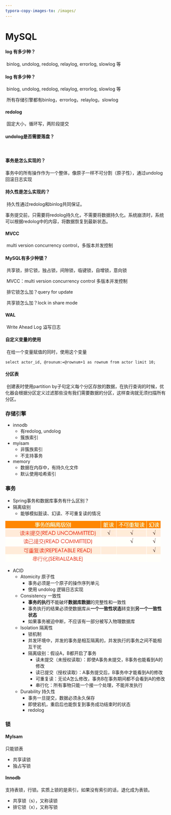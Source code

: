 ```yaml
---
typora-copy-images-to: /images/
---
```


# MySQL

#### log 有多少种？

​		binlog, undolog, redolog, relaylog, errorlog, slowlog 等

#### log 有多少种？

​		binlog, undolog, redolog, relaylog, errorlog, slowlog 等

​		所有存储引擎都有binlog，errorlog，relaylog，slowlog

#### **redolog**

​		固定大小，循环写，两阶段提交

#### undolog是否需要落盘？

​		

#### 事务是怎么实现的？

​		事务中的所有操作作为一个整体，像原子一样不可分割（原子性），通过undolog 回滚日志实现

#### 持久性是怎么实现的？

​		持久性通过redolog和binlog共同保证。

​		事务提交前，只需要将redolog持久化，不需要将数据持久化。系统崩溃时，系统可以根据redolog中的内容，将数据恢复到最新状态。

#### MVCC

​		multi version concurrency control，多版本并发控制

#### MySQL有多少种锁？

​		共享锁，排它锁，独占锁，间隙锁，临键锁，自增锁，意向锁

​		MVCC：multi version concurrency control 多版本并发控制

​		排它锁怎么加？query for update

​		共享锁怎么加？lock in share mode

#### WAL

​		Write Ahead Log 溢写日志

#### 自定义变量的使用

​		在给一个变量赋值的同时，使用这个变量

```mysql
select actor_id, @rounum:=@rownum+1 as rownum from actor limit 10;
```

#### 分区表

​		创建表时使用partition by子句定义每个分区存放的数据，在执行查询的时候，优化器会根据分区定义过滤那些没有我们需要数据的分区，这样查询就无须扫描所有分区。





### 存储引擎

- innodb
  - 有redolog, undolog
  - 簇族索引
- myisam
  - 非簇族索引
  - 不支持事务
- memory
  - 数据在内存中，有持久化文件
  - 默认使用哈希索引





### 事务

- Spring事务和数据库事务有什么区别？
- 隔离级别
  - 能够模拟脏读、幻读、不可重复读的情况

<img src="images/20200622212043729.png" alt="img" style="zoom:67%;" />

- ACID
  - Atomicity 原子性
    - 事务必须是一个原子的操作序列单元
    - 使用 undolog 逻辑日志实现
  - Consistency 一致性
    - **事务的执行**不能破坏**数据库数据**的完整性和一致性
    - 事务执行的结果必须使数据库从**一个一致性状态**转变到**另一个一致性状态**
    - 如果事务被迫中断，不应该有一部分被写入物理数据库
  - Isolation 隔离性
    - 锁机制
    - 并发环境中，并发的事务是相互隔离的，并发执行的事务之间不能相互干扰
    - 隔离级别：假设A，B都开启了事务
      - 读未提交（未授权读取）：即使A事务未提交，B事务也能看到A的修改
      - 读已提交（授权读取）：A事务提交后，B事务中才能看到A的修改
      - 可重复读：无论A怎么修改，事务B在事务期间都不会看到A的修改
      - 串行化：所有事物只能一个接一个处理，不能并发执行
  - Durability 持久性
    - 事务一旦提交，数据必须永久保存
    - 即使宕机，重启后也能恢复到事务成功结束时的状态
    - redolog





### 锁

#### MyIsam

只能锁表

- 共享读锁
- 独占写锁

#### Innodb

支持表锁，行锁。实质上锁的是索引，如果没有索引的话，退化成为表锁。

- 共享锁（s），又称读锁
- 排它锁（x），又称写锁